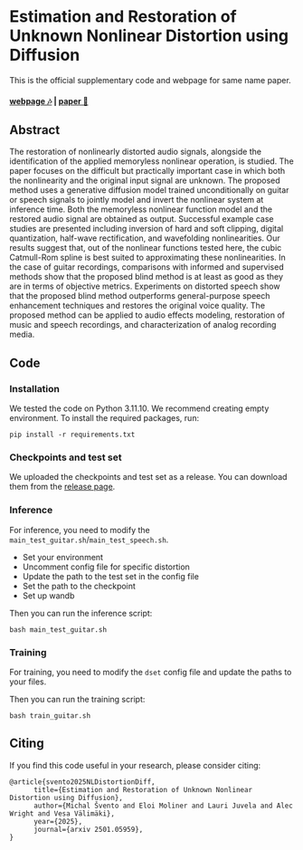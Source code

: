 # Estimation and Restoration of Unknown Nonlinear Distortion using Diffusion

This is the official supplementary code and webpage for same name paper.

#### [webpage 🎶](https://michalsvento.github.io/NLDistortionDiff/) |  [paper 📰](http://arxiv.org/abs/2501.05959)


## Abstract


The restoration of nonlinearly distorted audio signals,
alongside the identification of the applied memoryless nonlinear operation, is studied.
The paper focuses on the difficult but practically important case in which both the nonlinearity and the original input signal are unknown.
The proposed method uses a generative diffusion model trained unconditionally on guitar or speech signals to jointly model and invert the nonlinear system at inference time.
Both the memoryless nonlinear function model and the restored audio signal are obtained as output.
Successful example case studies are presented including inversion of hard and soft clipping,
digital quantization, half-wave rectification, and wavefolding nonlinearities.
Our results suggest that, out of the nonlinear functions tested here,
the cubic Catmull-Rom spline is best suited to approximating these nonlinearities.
In the case of guitar recordings,
comparisons with informed and supervised methods show that the proposed blind method is at least as good as they are in terms of objective metrics.
Experiments on distorted speech show that the proposed blind method outperforms general-purpose speech enhancement techniques and restores the original voice quality.
The proposed method can be applied to audio effects modeling, restoration of music and speech recordings,
and characterization of analog recording media.


## Code


### Installation

We tested the code on Python 3.11.10. 
We recommend creating empty environment.
To install the required packages, run:

```
pip install -r requirements.txt
```

### Checkpoints and test set

We uploaded the checkpoints and test set as a release.
You can download them from the [release page](https://github.com/michalsvento/NLDistortionDiff/releases/tag/checkpoints).


### Inference

For inference, you need to modify the `main_test_guitar.sh`/`main_test_speech.sh`.

- Set your environment
- Uncomment config file for specific distortion
- Update the path to the test set in the config file
- Set the path to the checkpoint
- Set up wandb

Then you can run the inference script:

```
bash main_test_guitar.sh
```

### Training

For training, you need to modify the `dset` config file and update the paths to your files.
    
Then you can run the training script:
    
```
bash train_guitar.sh
```


## Citing

If you find this code useful in your research, please consider citing:

```
@article{svento2025NLDistortionDiff,
      title={Estimation and Restoration of Unknown Nonlinear Distortion using Diffusion}, 
      author={Michal Švento and Eloi Moliner and Lauri Juvela and Alec Wright and Vesa Välimäki},
      year={2025},
      journal={arxiv 2501.05959},
}
```


